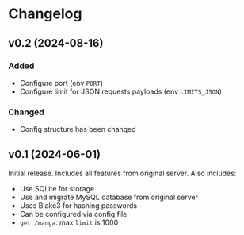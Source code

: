 # Changelog

## v0.2 (2024-08-16)

### Added

- Configure port (env `PORT`)
- Configure limit for JSON requests payloads (env `LIMITS_JSON`)

### Changed

- Config structure has been changed

## v0.1 (2024-06-01)

Initial release. Includes all features from original server. Also includes:

- Use SQLite for storage
- Use and migrate MySQL database from original server
- Uses Blake3 for hashing passwords
- Can be configured via config file
- `get /manga`: max `limit` is 1000
